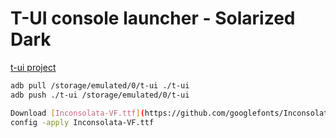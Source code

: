 # T-UI console launcher - Solarized Dark

[t-ui project](https://github.com/fAndreuzzi/TUI-ConsoleLauncher)

```bash
adb pull /storage/emulated/0/t-ui ./t-ui
adb push ./t-ui /storage/emulated/0/t-ui

Download [Inconsolata-VF.ttf](https://github.com/googlefonts/Inconsolata/releases/tag/v3.000)
config -apply Inconsolata-VF.ttf
```
